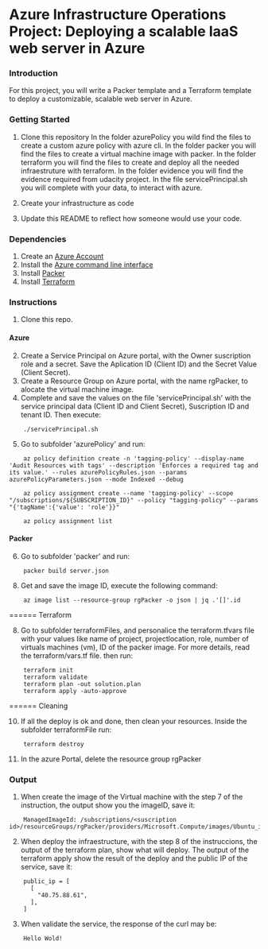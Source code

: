# Azure Infrastructure Operations Project: Deploying a scalable IaaS web server in Azure

### Introduction
For this project, you will write a Packer template and a Terraform template to deploy a customizable, scalable web server in Azure.

### Getting Started
1. Clone this repository
    In the folder azurePolicy you wild find the files to create a custom azure policy with azure cli.
    In the folder packer you will find the files to create a virtual machine image with packer.
    In the folder terraform you will find the files to create and deploy all the needed infraestruture with terraform.
    In the folder evidence you will find the evidence required from udacity project.
    In the file servicePrincipal.sh you will complete with your data, to interact with azure.
2. Create your infrastructure as code

3. Update this README to reflect how someone would use your code.

### Dependencies
1. Create an [Azure Account](https://portal.azure.com) 
2. Install the [Azure command line interface](https://docs.microsoft.com/en-us/cli/azure/install-azure-cli?view=azure-cli-latest)
3. Install [Packer](https://www.packer.io/downloads)
4. Install [Terraform](https://www.terraform.io/downloads.html)

### Instructions
1. Clone this repo.

#### Azure

2. Create a Service Principal on Azure portal, with the Owner suscription role and a secret. Save the Aplication ID (Client ID) and the Secret Value (Client Secret).
3. Create a Resource Group on Azure portal, with the name rgPacker, to alocate the virtual machine image.
4. Complete and save the values on the file 'servicePrincipal.sh' with the service principal data (Client ID and Client Secret), Suscription ID and tenant ID. Then execute:

```
    ./servicePrincipal.sh
```
5. Go to subfolder 'azurePolicy' and run:

```
    az policy definition create -n 'tagging-policy' --display-name 'Audit Resources with tags' --description 'Enforces a required tag and its value.' --rules azurePolicyRules.json --params azurePolicyParameters.json --mode Indexed --debug
    
    az policy assignment create --name 'tagging-policy' --scope "/subscriptions/${SUBSCRIPTION_ID}" --policy "tagging-policy" --params "{'tagName':{'value': 'role'}}"
    
    az policy assignment list
```

#### Packer


6. Go to subfolder 'packer' and run:
```
    packer build server.json
```
8. Get and save the image ID, execute the following command:
```
    az image list --resource-group rgPacker -o json | jq .'[]'.id
```
======
Terraform

8. Go to subfolder terraformFiles, and personalice the terraform.tfvars file with your values like name of project, projectlocation, role, number of virtuals machines (vm), ID of the packer image. For more details, read the terraform/vars.tf file. then run:

```
    terraform init
    terraform validate
    terraform plan -out solution.plan
    terraform apply -auto-approve
```
======
Cleaning


10. If all the deploy is ok and done, then clean your resources. Inside the subfolder terraformFile run:

```
    terraform destroy 
```

11. In the azure Portal, delete the resource group rgPacker


### Output

1. When create the image of the Virtual machine with the step 7 of the instruction, the output show you the imageID, save it:
```
    ManagedImageId: /subscriptions/<suscription id>/resourceGroups/rgPacker/providers/Microsoft.Compute/images/Ubuntu_image_1804_lts
```
2. When deploy the infraestructure, with the step 8 of the instruccions, the output of the terraform plan, show what will deploy. The output of the terraform apply show the result of the deploy and the public IP of the service, save it:
```
    public_ip = [
      [
        "40.75.88.61",
      ],
    ]
```
3. When validate the service, the response of the curl may be:
```
    Hello Wold!
```